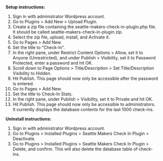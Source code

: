 **Setup instructions:**
1. Sign in with administrator Wordpress account.
2. Go to Plugins > Add New > Upload Plugin.
3. Create a zip file containing the seattle-makers-check-in-plugin.php file. It should be called seattle-makers-check-in-plugin.zip.
4. Select the zip file, upload, install, and Activate it.
5. Go to Pages > Add New.
6. Set the title to "Check-In".
7. In the right pane, under Restrict Content Options > Allow, set it to Anyone (Unrestricted), and under Publish > Visibility, set it to Password Protected, enter a password and hit OK.
8. Scroll down to Page Options > Title/Description > Set Title/Description Visibility to Hidden.
9. Hit Publish. This page should now only be accessible after the password is entered.
10. Go to Pages > Add New.
11. Set the title to Check-In Stats.
12. In the right pane, under Publish > Visibility, set it to Private and hit OK.
13. Hit Publish. This page should now only be accessible to administrators. It currently displays the database contents for the last 1000 check-ins.

**Uninstall instructions:**
1. Sign in with administrator Wordpress account.
2. Go to Plugins > Installed Plugins > Seattle Makers Check In Plugin > Deactivate.
3. Go to Plugins > Installed Plugins > Seattle Makers Check In Plugin > Delete, and confirm. This will also delete the database table of check-ins.
